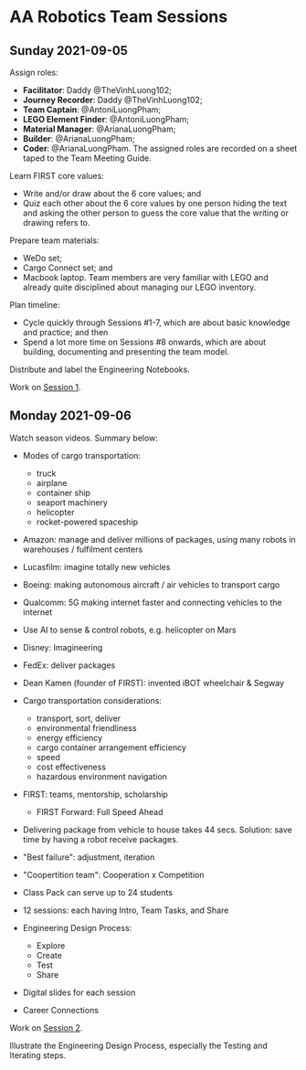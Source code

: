 # AA Robotics Team Sessions


## Sunday 2021-09-05

Assign roles:
- __Facilitator__: Daddy @TheVinhLuong102;
- __Journey Recorder__: Daddy @TheVinhLuong102;
- __Team Captain__: @AntoniLuongPham;
- __LEGO Element Finder__: @AntoniLuongPham;
- __Material Manager__: @ArianaLuongPham;
- __Builder__: @ArianaLuongPham;
- __Coder__: @ArianaLuongPham.
The assigned roles are recorded on a sheet taped to the Team Meeting Guide.

Learn FIRST core values:
- Write and/or draw about the 6 core values; and
- Quiz each other about the 6 core values by one person hiding the text and asking the other person to guess the core value that the writing or drawing refers to.

Prepare team materials:
- WeDo set;
- Cargo Connect set; and
- Macbook laptop.
Team members are very familiar with LEGO and already quite disciplined about managing our LEGO inventory.

Plan timeline:
- Cycle quickly through Sessions #1-7, which are about basic knowledge and practice; and then
- Spend a lot more time on Sessions #8 onwards, which are about building, documenting and presenting the team model.

Distribute and label the Engineering Notebooks.

Work on [Session 1](Session-01).


## Monday 2021-09-06

Watch season videos. Summary below:

- Modes of cargo transportation:
  - truck
  - airplane
  - container ship
  - seaport machinery
  - helicopter
  - rocket-powered spaceship

- Amazon: manage and deliver millions of packages, using many robots in warehouses / fulfilment centers

- Lucasfilm: imagine totally new vehicles

- Boeing: making autonomous aircraft / air vehicles to transport cargo

- Qualcomm: 5G making internet faster and connecting vehicles to the internet

- Use AI to sense & control robots, e.g. helicopter on Mars

- Disney: Imagineering

- FedEx: deliver packages

- Dean Kamen (founder of FIRST): invented iBOT wheelchair & Segway

- Cargo transportation considerations:
  - transport, sort, deliver
  - environmental friendliness
  - energy efficiency
  - cargo container arrangement efficiency
  - speed
  - cost effectiveness
  - hazardous environment navigation

- FIRST: teams, mentorship, scholarship
  - FIRST Forward: Full Speed Ahead

- Delivering package from vehicle to house takes 44 secs. Solution: save time by having a robot receive packages.

- "Best failure": adjustment, iteration

- "Coopertition team": Cooperation x Competition

- Class Pack can serve up to 24 students

- 12 sessions: each having Intro, Team Tasks, and Share

- Engineering Design Process:
  - Explore
  - Create
  - Test
  - Share

- Digital slides for each session

- Career Connections


Work on [Session 2](Session-02).

Illustrate the Engineering Design Process, especially the Testing and Iterating steps.
